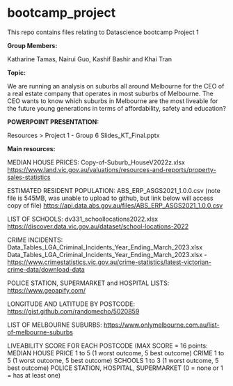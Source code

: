# bootcamp_project

This repo contains files relating to Datascience bootcamp Project 1

**Group Members:**

Katharine Tamas, Nairui Guo, Kashif Bashir and Khai Tran

**Topic:** 

We are running an analysis on suburbs all around Melbourne for the CEO of a real estate company that operates in most suburbs of Melbourne. The CEO wants to know which suburbs in Melbourne are the most liveable for the future young generations in terms of affordability, safety and education?

**POWERPOINT PRESENTATION:**

Resources > Project 1 - Group 6 Slides_KT_Final.pptx

**Main resources:**

MEDIAN HOUSE PRICES: 
  Copy-of-Suburb_HouseV2022z.xlsx
    https://www.land.vic.gov.au/valuations/resources-and-reports/property-sales-statistics

ESTIMATED RESIDENT POPULATION:
  ABS_ERP_ASGS2021_1.0.0.csv (note file is 545MB, was unable to upload to github, but link below will access copy of file)
    https://api.data.abs.gov.au/files/ABS_ERP_ASGS2021_1.0.0.csv

LIST OF SCHOOLS:
  dv331_schoollocations2022.xlsx
    https://discover.data.vic.gov.au/dataset/school-locations-2022

CRIME INCIDENTS:
  Data_Tables_LGA_Criminal_Incidents_Year_Ending_March_2023.xlsx
    Data_Tables_LGA_Criminal_Incidents_Year_Ending_March_2023.xlsx - https://www.crimestatistics.vic.gov.au/crime-statistics/latest-victorian-crime-data/download-data

POLICE STATION, SUPERMARKET and HOSPITAL LISTS:
  https://www.geoapify.com/

LONGITUDE AND LATITUDE BY POSTCODE:
  https://gist.github.com/randomecho/5020859

LIST OF MELBOURNE SUBURBS:
 https://www.onlymelbourne.com.au/list-of-melbourne-suburbs

LIVEABILITY SCORE FOR EACH POSTCODE (MAX SCORE = 16 points:
    MEDIAN HOUSE PRICE 1 to 5 (1 worst outcome, 5 best outcome)
    CRIME 1 to 5 (1 worst outcome, 5 best outcome)
    SCHOOLS 1 to 3 (1 worst outcome, 5 best outcome)
    POLICE STATION, HOSPITAL, SUPERMARKET (0 = none or 1 = has at least one)
 








 
